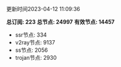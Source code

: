 更新时间2023-04-12 11:09:36

**总订阅: 223**
**总节点: 24997**
**有效节点: 14457**
- ssr节点: 334
- v2ray节点: 9137
- ss节点: 2056
- trojan节点: 2930
